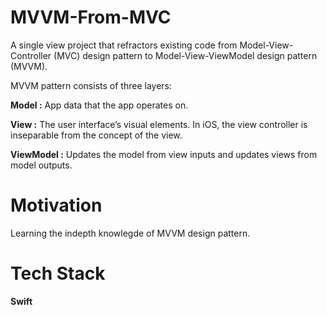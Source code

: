 # MVVM-From-MVC
A single view project that refractors existing code from Model-View-Controller (MVC) design pattern to Model-View-ViewModel design pattern (MVVM).

MVVM pattern consists of three layers:

**Model :** App data that the app operates on.

**View :**  The user interface’s visual elements. In iOS, the view controller is inseparable from the concept of the view.

**ViewModel :** Updates the model from view inputs and updates views from model outputs.

# Motivation
Learning the indepth knowlegde of MVVM design pattern.

# Tech Stack

**Swift**
    
